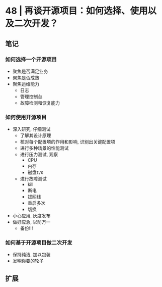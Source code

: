 # 48 | 再谈开源项目：如何选择、使用以及二次开发？

## 笔记

### 如何选择一个开源项目

* 聚焦是否满足业务
* 聚焦是否成熟
* 聚焦运维能力
	* 日志
	* 管理控制台
	* 故障检测和恢复能力

### 如何使用开源项目

* 深入研究, 仔细测试
	* 了解其设计原理
	* 核对每个配置项的作用和影响, 识别出关键配置项
	* 进行多种场景的性能测试
	* 进行压力测试, 观察
		* CPU
		* 内存
		* 磁盘`I/O`
	* 进行故障测试
		* kill
		* 断电
		* 拔网线
		* 重启多次
		* 切换
* 小心应用, 灰度发布
* 做好应急, 以防万一
	* 备份!!!

### 如何基于开源项目做二次开发

* 保持纯洁, 加以包装
* 发明你要的轮子

## 扩展